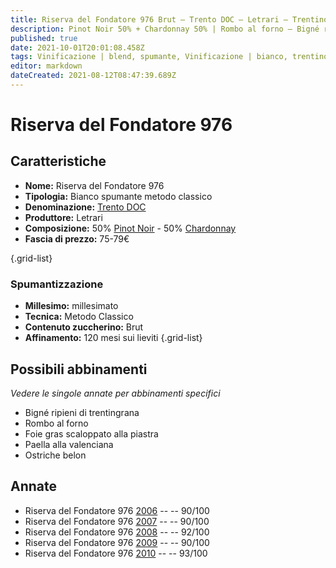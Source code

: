 ```yaml
---
title: Riserva del Fondatore 976 Brut – Trento DOC – Letrari – Trentino (IT) – 75-79€ – 5★
description: Pinot Noir 50% + Chardonnay 50% | Rombo al forno – Bigné ripieni di trentingrana – Foie gras scaloppato alla piastra – Paella alla valenciana – Ostriche belon 
published: true
date: 2021-10-01T20:01:08.458Z
tags: Vinificazione | blend, spumante, Vinificazione | bianco, trentino, metodo classico, Rombo al forno, Vitigni | Chardonnay, pinot nero, brut, Bigné ripieni di trentingrana, sans annee, Valutazioni | 3 stelle, pinot noir, Prezzi | 75-79€, Foie gras scaloppato alla piastra, Paella alla valenciana, ostriche belon
editor: markdown
dateCreated: 2021-08-12T08:47:39.689Z
---
```


# Riserva del Fondatore 976

## Caratteristiche
- **Nome:** Riserva del Fondatore 976 
- **Tipologia:** Bianco spumante metodo classico
- **Denominazione:** [Trento DOC](/denominazioni/Trentino/DOC/Trento)
- **Produttore:** Letrari 
- **Composizione:** 50% [Pinot Noir](/vitigni/Francia/bacca-nera/pinot-noir) - 50% [Chardonnay](/vitigni/Francia/bacca-bianca/chardonnay)
- **Fascia di prezzo:** 75-79€

{.grid-list}

### Spumantizzazione
- **Millesimo:** millesimato
- **Tecnica:** Metodo Classico
- **Contenuto zuccherino:** Brut
- **Affinamento:** 120 mesi sui lieviti
{.grid-list}

## Possibili abbinamenti
*Vedere le singole annate per abbinamenti specifici*

- Bigné ripieni di trentingrana
- Rombo al forno
- Foie gras scaloppato alla piastra
- Paella alla valenciana
- Ostriche belon

## Annate

- Riserva del Fondatore 976 [2006](/vini/Italia/Trentino/Cantine-Monfort/Monfort-Rose/2006) -- <span class="star-4"></span> -- 90/100
- Riserva del Fondatore 976 [2007](/vini/Italia/Trentino/Cantine-Monfort/Monfort-Rose/2007) -- <span class="star-4"></span> -- 90/100
- Riserva del Fondatore 976 [2008](/vini/Italia/Trentino/Cantine-Monfort/Monfort-Rose/2008) -- <span class="star-5"></span> -- 92/100
- Riserva del Fondatore 976 [2009](/vini/Italia/Trentino/Cantine-Monfort/Monfort-Rose/2009) -- <span class="star-4"></span> -- 90/100
- Riserva del Fondatore 976 [2010](/vini/Italia/Trentino/Cantine-Monfort/Monfort-Rose/2010) -- <span class="star-5"></span> -- 93/100
